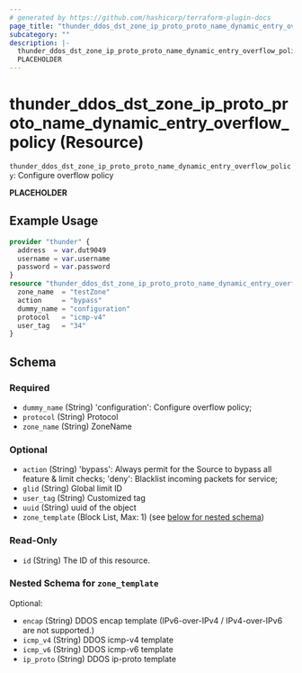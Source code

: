 ```yaml
---
# generated by https://github.com/hashicorp/terraform-plugin-docs
page_title: "thunder_ddos_dst_zone_ip_proto_proto_name_dynamic_entry_overflow_policy Resource - terraform-provider-thunder"
subcategory: ""
description: |-
  thunder_ddos_dst_zone_ip_proto_proto_name_dynamic_entry_overflow_policy: Configure overflow policy
  PLACEHOLDER
---
```


# thunder_ddos_dst_zone_ip_proto_proto_name_dynamic_entry_overflow_policy (Resource)

`thunder_ddos_dst_zone_ip_proto_proto_name_dynamic_entry_overflow_policy`: Configure overflow policy

__PLACEHOLDER__

## Example Usage

```terraform
provider "thunder" {
  address  = var.dut9049
  username = var.username
  password = var.password
}
resource "thunder_ddos_dst_zone_ip_proto_proto_name_dynamic_entry_overflow_policy" "thunder_ddos_dst_zone_ip_proto_proto_name_dynamic_entry_overflow_policy" {
  zone_name  = "testZone"
  action     = "bypass"
  dummy_name = "configuration"
  protocol   = "icmp-v4"
  user_tag   = "34"
}
```

<!-- schema generated by tfplugindocs -->
## Schema

### Required

- `dummy_name` (String) 'configuration': Configure overflow policy;
- `protocol` (String) Protocol
- `zone_name` (String) ZoneName

### Optional

- `action` (String) 'bypass': Always permit for the Source to bypass all feature & limit checks; 'deny': Blacklist incoming packets for service;
- `glid` (String) Global limit ID
- `user_tag` (String) Customized tag
- `uuid` (String) uuid of the object
- `zone_template` (Block List, Max: 1) (see [below for nested schema](#nestedblock--zone_template))

### Read-Only

- `id` (String) The ID of this resource.

<a id="nestedblock--zone_template"></a>
### Nested Schema for `zone_template`

Optional:

- `encap` (String) DDOS encap template (IPv6-over-IPv4 / IPv4-over-IPv6 are not supported.)
- `icmp_v4` (String) DDOS icmp-v4 template
- `icmp_v6` (String) DDOS icmp-v6 template
- `ip_proto` (String) DDOS ip-proto template


